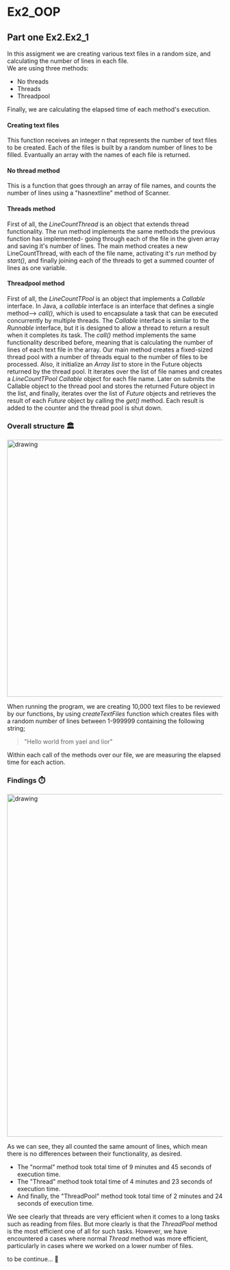 # Ex2_OOP
## Part one Ex2.Ex2_1 

In this assigment we are creating various text files in a random size, and calculating the number of lines in each file.  
We are using three methods:
  - No threads
  - Threads
  - Threadpool 
 
Finally, we are calculating the elapsed time of each method's execution.
#### Creating text files
This function receives an integer n that represents the number of text files to be created. 
Each of the files is built by a random number of lines to be filled. Evantually an array with the names of each file is returned. 

#### No thread method
This is a function that goes through an array of file names, and counts the number of lines using a "hasnextline" method of Scanner.

#### Threads method
First of all, the _LineCountThread_ is an object that extends thread functionality. The run method implements the same methods the previous function has implemented- going through each of the file in the given array and saving it's number of lines. 
The main method creates a new LineCountThread, with each of the file name, activating it's _run_ method by _start()_, and finally joining each of the threads to get a summed counter of lines as one variable. 

#### Threadpool method
First of all, the _LineCountTPool_ is an object that implements a _Callable_ interface.
In Java, a _callable_ interface is an interface that defines a single method--> _call()_, which is used to encapsulate a task that can be executed concurrently by multiple threads. 
The _Callable_ interface is similar to the _Runnable_ interface, but it is designed to allow a thread to return a result when it completes its task.
The _call()_ method implements the same functionality described before, meaning that is calculating the number of lines of each text file in the array. 
Our main method creates a fixed-sized thread pool with a number of threads equal to the number of files to be processed. Also, it initialize an _Array list_ to store in the Future objects returned by the thread pool. It iterates over the list of file names and creates a _LineCountTPool Callable_ object for each file name. Later on submits the Callable object to the thread pool and stores the returned Future object in the list, and finally, iterates over the list of _Future_ objects and retrieves the result of each _Future_ object by calling the _get()_ method. Each result is added to the counter and the thread pool is shut down. 

### Overall structure :classical_building:

<img src="https://user-images.githubusercontent.com/118935583/211159843-93fcb1e8-cb78-4af6-80e4-6294859ccd24.png" alt="drawing" width="600"/>


When running the program, we are creating 10,000 text files to be reviewed by our functions, by using _createTextFiles_ function which creates files with a random number of lines between 1-999999 containing the following string;
> "Hello world from yael and lior" 

Within each call of the methods over our file, we are measuring the elapsed time for each action. 

### Findings :stopwatch:

<img src="https://user-images.githubusercontent.com/118935583/211162212-bcb84e8f-b0f6-489c-a1a5-d8856cbb11c2.png" alt="drawing" width="800"/>

As we can see, they all counted the same amount of lines, which mean there is no differences between their functionality, as desired. 
* The "normal" method took total time of 9 minutes and 45 seconds of execution time. 
* The "Thread" method took total time of 4 minutes and 23 seconds of execution time.
* And finally, the "ThreadPool" method took total time of 2 minutes and 24 seconds of execution time. 

We see clearly that threads are very efficient when it comes to a long tasks such as reading from files. 
But more clearly is that the _ThreadPool_ method is the most efficient one of all for such tasks. However, we have encountered a cases where normal _Thread_ method was more efficient, particularly in cases where we worked on a lower number of files. 

to be continue...	:zombie:

 
